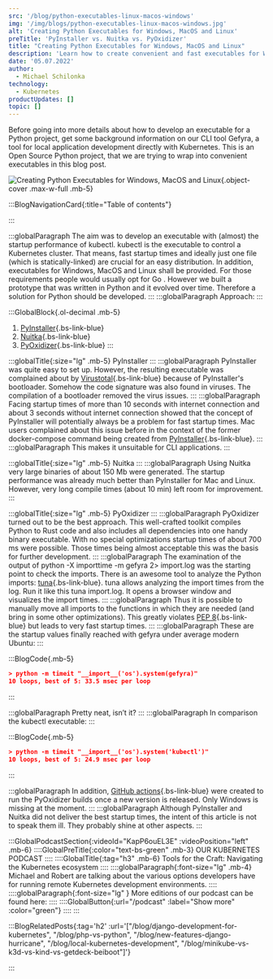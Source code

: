 ```yaml
---
src: '/blog/python-executables-linux-macos-windows'
img: '/img/blogs/python-executables-linux-macos-windows.jpg'
alt: 'Creating Python Executables for Windows, MacOS and Linux'
preTitle: 'PyInstaller vs. Nuitka vs. PyOxidizer'
title: "Creating Python Executables for Windows, MacOS and Linux"
description: 'Learn how to create convenient and fast executables for Windows, MacOS and Linux that are written in Python on the example of our CLI project.'
date: '05.07.2022'
author:
  - Michael Schilonka
technology:
  - Kubernetes
productUpdates: []
topic: []
---
```

Before going into more details about how to develop an executable for a Python project, get some background information on our CLI tool Gefyra, a tool for local application development directly with Kubernetes. This is an Open Source Python project, that we are trying to wrap into convenient executables in this blog post.
<!--more-->

![Creating Python Executables for Windows, MacOS and Linux](/img/blogs/python-executables-linux-macos-windows.jpg){.object-cover .max-w-full .mb-5}

:::BlogNavigationCard{:title="Table of contents"}

:::

:::globalParagraph
The aim was to develop an executable with (almost) the startup performance of kubectl. kubectl is the executable to control a Kubernetes cluster. That means, fast startup times and ideally just one file (which is statically-linked) are crucial for an easy distribution. In addition, executables for Windows, MacOS and Linux shall be provided. For those requirements people would usually opt for Go . However we built a prototype that was written in Python and it evolved over time. Therefore a solution for Python should be developed.
:::
:::globalParagraph
Approach:
:::

:::GlobalBlock{.ol-decimal .mb-5}
1. [PyInstaller](https://pyinstaller.readthedocs.io/en/stable/){.bs-link-blue}
2. [Nuitka](https://nuitka.net/){.bs-link-blue}
3. [PyOxidizer](https://pyoxidizer.readthedocs.io/en/stable/){.bs-link-blue}
:::


:::globalTitle{:size="lg" .mb-5}
PyInstaller
:::
:::globalParagraph
PyInstaller was quite easy to set up. However, the resulting executable was complained about by [Virustotal](https://www.virustotal.com/gui/home/upload){.bs-link-blue} because of PyInstaller's bootloader. Somehow the code signature was also found in viruses. The compilation of a bootloader removed the virus issues.
:::
:::globalParagraph
Facing startup times of more than 10 seconds with internet connection and about 3 seconds without internet connection showed that the concept of PyInstaller will potentially always be a problem for fast startup times. Mac users complained about this issue before in the context of the former docker-compose command being created from [PyInstaller](https://github.com/docker/compose/issues/6956){.bs-link-blue}.
:::
:::globalParagraph
This makes it unsuitable for CLI applications.
:::

:::globalTitle{:size="lg" .mb-5}
Nuitka
:::
:::globalParagraph
Using Nuitka very large binaries of about 150 Mb were generated. The startup performance was already much better than PyInstaller for Mac and Linux. However, very long compile times (about 10 min) left room for improvement.
:::

:::globalTitle{:size="lg" .mb-5}
PyOxidizer
:::
:::globalParagraph
PyOxidizer turned out to be the best approach. This well-crafted toolkit compiles Python to Rust code and also includes all dependencies into one handy binary executable. With no special optimizations startup times of about 700 ms were possible. Those times being almost acceptable this was the basis for further development.
:::
:::globalParagraph
The examination of the output of python -X importtime -m gefyra 2> import.log was the starting point to check the imports. There is an awesome tool to analyze the Python imports: [tuna](https://github.com/nschloe/tuna){.bs-link-blue}. tuna allows analyzing the import times from the log. Run it like this tuna import.log. It opens a browser window and visualizes the import times.
:::
:::globalParagraph
Thus it is possible to manually move all imports to the functions in which they are needed (and bring in some other optimizations). This greatly violates [PEP 8](https://peps.python.org/pep-0008/#imports){.bs-link-blue} but leads to very fast startup times.
:::
:::globalParagraph
These are the startup values finally reached with gefyra under average modern Ubuntu:
:::

:::BlogCode{.mb-5}
```json
> python -m timeit "__import__('os').system(gefyra)"
10 loops, best of 5: 33.5 msec per loop
```
:::

:::globalParagraph
Pretty neat, isn’t it?
:::
:::globalParagraph
In comparison the kubectl executable:
:::

:::BlogCode{.mb-5}
```json
> python -m timeit "__import__('os').system('kubectl')"
10 loops, best of 5: 24.9 msec per loop
```
:::

:::globalParagraph
In addition, [GitHub actions](https://github.com/gefyrahq/gefyra/blob/main/.github/workflows/dist-build-linux.yaml){.bs-link-blue} were created to run the PyOxidizer builds once a new version is released. Only Windows is missing at the moment.
:::
:::globalParagraph
Although PyInstaller and Nuitka did not deliver the best startup times, the intent of this article is not to speak them ill. They probably shine at other aspects.
:::

:::GlobalPodcastSection{:videoId="KapP6ouEL3E" :videoPosition="left" .mb-6}
::::GlobalPreTitle{:color="text-bs-green" .mb-3}
OUR KUBERNETES PODCAST
::::
::::GlobalTitle{:tag="h3" .mb-6}
Tools for the Craft: Navigating the Kubernetes ecosystem
::::
::::globalParagraph{:font-size="lg" .mb-4}
Michael and Robert are talking about the various options developers have for running remote Kubernetes development environments.
::::
::::globalParagraph{:font-size="lg" }
More editions of our podcast can be found here:
::::
::::GlobalButton{:url="/podcast" :label="Show more" :color="green"}
::::
:::

:::BlogRelatedPosts{:tag='h2' :url='["/blog/django-development-for-kubernetes", "/blog/php-vs-python", "/blog/new-features-django-hurricane", "/blog/local-kubernetes-development", "/blog/minikube-vs-k3d-vs-kind-vs-getdeck-beiboot"]'}

:::
